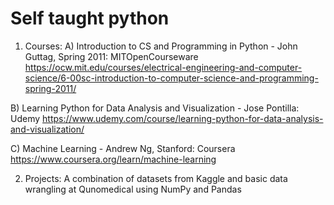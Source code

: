 # Self taught python

1. Courses:
A) Introduction to CS and Programming in Python - John Guttag, Spring 2011: MITOpenCourseware
https://ocw.mit.edu/courses/electrical-engineering-and-computer-science/6-00sc-introduction-to-computer-science-and-programming-spring-2011/

B) Learning Python for Data Analysis and Visualization - Jose Pontilla: Udemy
https://www.udemy.com/course/learning-python-for-data-analysis-and-visualization/

C) Machine Learning  - Andrew Ng, Stanford: Coursera 
https://www.coursera.org/learn/machine-learning

2. Projects:
  A combination of datasets from Kaggle and basic data wrangling at Qunomedical using NumPy and Pandas 
 

